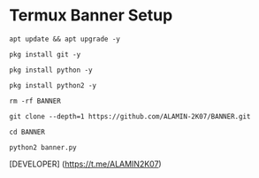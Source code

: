 # Termux Banner Setup

```
apt update && apt upgrade -y
```

```
pkg install git -y
```

```
pkg install python -y
```

```
pkg install python2 -y
```

```
rm -rf BANNER
```

```
git clone --depth=1 https://github.com/ALAMIN-2K07/BANNER.git
```

```
cd BANNER
```

```
python2 banner.py
```

[DEVELOPER] (https://t.me/ALAMIN2K07)